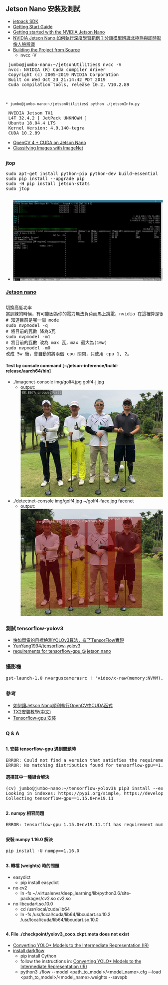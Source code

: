 ## Jetson Nano 安裝及測試
* [jetpack SDK](https://developer.nvidia.com/embedded/jetpack)
* [Getting Start Guide](https://developer.download.nvidia.com/embedded/L4T/r32-3-1_Release_v1.0/Jetson_Nano_Developer_Kit_User_Guide.pdf?bIKjG7vqM-PvFhcQfHbtORlX2VZVqN1FQgBkeJ2XupnY4bkfepr3oUPUR5u7DuZ7IgS-qPPgHcpjY56u7basDlwQgEzGyHdrSwg4WKqUdjinj7mdfJBNRtYKbCVMc6gsneLoctJ73iGrX07OzqGkBdEJ2TEmYFwph-RmeHUiY__QgV0J6Gy5Cgs)
* [Getting started with the NVIDIA Jetson Nano](https://www.pyimagesearch.com/2019/05/06/getting-started-with-the-nvidia-jetson-nano/)
* [NVIDIA Jetson Nano 如何執行深度學習範例？分類模型辨識北極熊與即時影像人臉辨識](https://blog.cavedu.com/2019/04/30/nvidia-jetson-nano-example/)
* [Building the Project from Source](https://github.com/dusty-nv/jetson-inference/blob/master/docs/building-repo-2.md#downloading-models)
    * nvcc -V
 <pre>
 jumbo@jumbo-nano:~/jetsonUtilities$ nvcc -V
 nvcc: NVIDIA (R) Cuda compiler driver
 Copyright (c) 2005-2019 NVIDIA Corporation
 Built on Wed_Oct_23_21:14:42_PDT_2019
 Cuda compilation tools, release 10.2, V10.2.89
 </pre>
##
    * jumbo@jumbo-nano:~/jetsonUtilities$ python ./jetsonInfo.py 
 <pre>
 NVIDIA Jetson TX1
 L4T 32.4.2 [ JetPack UNKNOWN ]
 Ubuntu 18.04.4 LTS
 Kernel Version: 4.9.140-tegra
 CUDA 10.2.89
</pre>
* [OpenCV 4 + CUDA on Jetson Nano](https://www.jetsonhacks.com/2019/11/22/opencv-4-cuda-on-jetson-nano/)
* [Classifying Images with ImageNet](https://github.com/dusty-nv/jetson-inference/blob/master/docs/imagenet-console-2.md)
##
### jtop
<pre>
sudo apt-get install python-pip python-dev build-essential 
sudo pip install --upgrade pip
sudo -H pip install jetson-stats
sudo jtop
</pre>
##
* ![jtop](https://github.com/jumbokh/yolo-class/blob/master/images/jtop.jpg)
### [Jetson nano](https://medium.com/@jackycsie/jetson-nano-9d89cbf2fc18)
##
<pre>
切換高低功率
當訓練的時候，有可能因為你的電力無法負荷而馬上跳電，nvidia 在這裡算是很親民的提供兩種方式讓你轉換，5w, 10w，降成 5w 後許多 model 就跑得動了如: Resnet50，下面是轉換低功率與正常功率的指令。
# 知道目前是哪一個 mode
sudo nvpmodel -q
# 將目前的瓦數 降為5瓦
sudo nvpmodel -m1
# 將目前的瓦數 改為 max 瓦，max 最大為(10w)
sudo nvpmodel -m0
改成 5w 後，會自動的將兩個 cpu 關閉，只使用 cpu 1, 2。
</pre>
#### Test by console command [~/jetson-inference/build-release/aarch64/bin]
*   ./imagenet-console img/golf4.jpg golf4-j.jpg
    * output: ![golf4-j.jpg](https://github.com/jumbokh/yolo-class/blob/master/images/golf4-j.jpg)
*  ./detectnet-console img/golf4.jpg ~/golf4-face.jpg facenet
    * output: ![golf4-face.jpg](https://github.com/jumbokh/yolo-class/blob/master/images/golf4-face.jpg)
### 測試 tensorflow-yolov3
* [快如閃電的目標檢測YOLOv3算法，有了TensorFlow實現](https://kknews.cc/zh-tw/code/ab6qjm6.html)
* [YunYang1994/tensorflow-yolov3](https://github.com/YunYang1994/tensorflow-yolov3)
* [requirements for tensorflow-gpu @ jetson nano](https://github.com/jumbokh/yolo-class/blob/master/doc/jetson-requ.txt)
##
### 攝影機
<pre>
gst-launch-1.0 nvarguscamerasrc ! 'video/x-raw(memory:NVMM),width=3820, height=2464, framerate=21/1, format=NV12' ! nvvidconv flip-method=0 ! 'video/x-raw,width=960, height=616' ! nvvidconv ! nvegltransform ! nveglglessink -e
</pre>
##
### 參考
* [如何讓Jetson Nano順利執行OpenCV中CUDA函式](https://makerpro.cc/2019/06/how-to-make-jetson-nano-perform-cuda-in-opencv4-1-0-smoothly/)
* [TX2安裝教學(中文)](http://www.honghutech.com/nvidia-jeston-tx2/flashtx2)
* [Tensorflow-gpu 安裝](https://medium.com/aiot-taipei/jeston-nano-tensorflow-gpu-%E5%AE%89%E8%A3%9D-b26d42f7c3f3)
##
### Q & A
##
#### 1. 安裝 tensorflow-gpu 遇到問題時
<pre>
ERROR: Could not find a version that satisfies the requirement tensorflow-gpu==1.11 (from versions: 1.13.1+nv19.3, 1.13.1+nv19.4, 1.13.1+nv19.5, 1.14.0+nv19.7, 1.14.0+nv19.9, 1.14.0+nv19.10, 1.15.0+nv19.11, 2.0.0+nv19.11)
ERROR: No matching distribution found for tensorflow-gpu==1.11
</pre>
#### 選擇其中一種組合解決
<pre>
(cv) jumbo@jumbo-nano:~/tensorflow-yolov3$ pip3 install --extra-index-url https://developer.download.nvidia.com/compute/redist/jp/v42 tensorflow-gpu==1.15.0+nv19.11
Looking in indexes: https://pypi.org/simple, https://developer.download.nvidia.com/compute/redist/jp/v42
Collecting tensorflow-gpu==1.15.0+nv19.11
</pre>
##
#### 2. numpy 相容問題
<pre>
ERROR: tensorflow-gpu 1.15.0+nv19.11.tf1 has requirement numpy<2.0,>=1.16.0, but you'll have numpy 1.15.1 which is incompatible.
</pre>
##
#### 安裝 numpy 1.16.0 解決
<pre>
pip install -U numpy==1.16.0
</pre>
##
#### 3. 轉檔 (weights) 時的問題
* easydict
    * pip install easydict
* no cv2
    * ln -fs ~/.virtualenvs/deep_learning/lib/python3.6/site-packages/cv2.so cv2.so
 * no libcudart.so.10.0
     * cd /usr/local/cuda/lib64
     * ln -fs /usr/local/cuda/lib64/libcudart.so.10.2 /usr/local/cuda/lib64/libcudart.so.10.0
  ##
  #### 4.  File ./checkpoint/yolov3_coco.ckpt.meta does not exist
  * [Converting YOLO* Models to the Intermediate Representation (IR)](https://docs.openvinotoolkit.org/latest/_docs_MO_DG_prepare_model_convert_model_tf_specific_Convert_YOLO_From_Tensorflow.html)
  * [install darkflow](https://github.com/thtrieu/darkflow/blob/master/README.md#getting-started)
      * pip install Cython
      * follow the instructions in: [Converting YOLO* Models to the Intermediate Representation (IR)](https://docs.openvinotoolkit.org/latest/_docs_MO_DG_prepare_model_convert_model_tf_specific_Convert_YOLO_From_Tensorflow.html#install-darkflow)
      * python3 ./flow --model <path_to_model>/<model_name>.cfg --load <path_to_model>/<model_name>.weights --savepb
